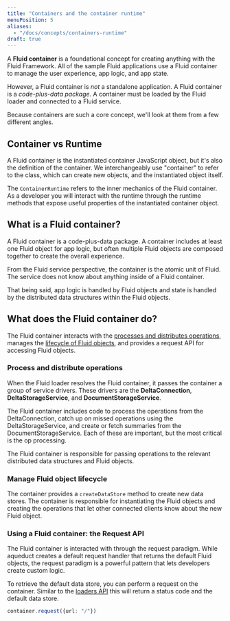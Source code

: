 ```yaml
---
title: "Containers and the container runtime"
menuPosition: 5
aliases:
  - "/docs/concepts/containers-runtime"
draft: true
---
```


A **Fluid container** is a foundational concept for creating anything with the Fluid Framework. All of the sample Fluid
applications use a Fluid container to manage the user experience, app logic, and app state.

However, a Fluid container is *not* a standalone application. A Fluid container is a *code-plus-data package*. A
container must be loaded by the Fluid loader and connected to a Fluid service.

Because containers are such a core concept, we'll look at them from a few different angles.

## Container vs Runtime

A Fluid container is the instantiated container JavaScript object, but it's also the definition of the container. We
interchangeably use "container" to refer to the class, which can create new objects, and the instantiated object itself.

The `ContainerRuntime` refers to the inner mechanics of the Fluid container. As a developer you will interact with the
runtime through the runtime methods that expose useful properties of the instantiated container object.

## What is a Fluid container?

A Fluid container is a code-plus-data package. A container includes at least one Fluid object for app logic, but
often multiple Fluid objects are composed together to create the overall experience.

From the Fluid service perspective, the container is the atomic unit of Fluid. The service does not know about anything
inside of a Fluid container.

That being said, app logic is handled by Fluid objects and state is handled by the distributed data structures within
the Fluid objects.

## What does the Fluid container do?

The Fluid container interacts with the [processes and distributes operations](./hosts), manages the [lifecycle of Fluid
objects](./dataobject-aqueduct), and provides a request API for accessing Fluid objects.

### Process and distribute operations

When the Fluid loader resolves the Fluid container, it passes the container a group of service drivers. These drivers
are the **DeltaConnection**, **DeltaStorageService**, and **DocumentStorageService**.

The Fluid container includes code to process the operations from the DeltaConnection, catch up on missed operations
using the DeltaStorageService, and create or fetch summaries from the DocumentStorageService. Each of these are
important, but the most critical is the op processing.

The Fluid container is responsible for passing operations to the relevant distributed data structures and Fluid objects.

### Manage Fluid object lifecycle

The container provides a `createDataStore` method to create new data stores. The container is responsible for
instantiating the Fluid objects and creating the operations that let other connected clients know about the new Fluid
object.

### Using a Fluid container: the Request API

The Fluid container is interacted with through the request paradigm. While aqueduct creates a default request handler
that returns the default Fluid objects, the request paradigm is a powerful pattern that lets developers create custom
logic.

To retrieve the default data store, you can perform a request on the container. Similar to the [loaders API](./hosts.md)
this will return a status code and the default data store.

```ts
container.request({url: "/"})
```
